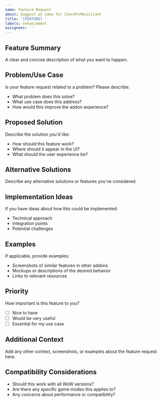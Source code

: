 ```yaml
---
name: Feature Request
about: Suggest an idea for CheckPvPAssistant
title: '[FEATURE] '
labels: enhancement
assignees: ''
---
```


## Feature Summary
A clear and concise description of what you want to happen.

## Problem/Use Case
Is your feature request related to a problem? Please describe:
- What problem does this solve?
- What use case does this address?
- How would this improve the addon experience?

## Proposed Solution
Describe the solution you'd like:
- How should this feature work?
- Where should it appear in the UI?
- What should the user experience be?

## Alternative Solutions
Describe any alternative solutions or features you've considered.

## Implementation Ideas
If you have ideas about how this could be implemented:
- Technical approach
- Integration points
- Potential challenges

## Examples
If applicable, provide examples:
- Screenshots of similar features in other addons
- Mockups or descriptions of the desired behavior
- Links to relevant resources

## Priority
How important is this feature to you?
- [ ] Nice to have
- [ ] Would be very useful
- [ ] Essential for my use case

## Additional Context
Add any other context, screenshots, or examples about the feature request here.

## Compatibility Considerations
- Should this work with all WoW versions?
- Are there any specific game modes this applies to?
- Any concerns about performance or compatibility? 
